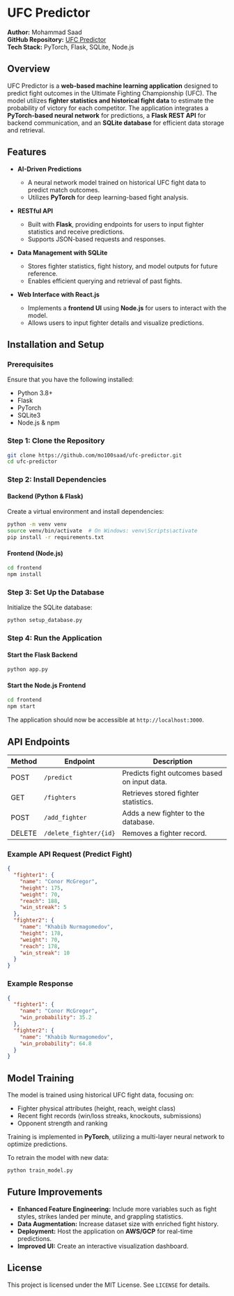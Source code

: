 # UFC Predictor

**Author:** Mohammad Saad  
**GitHub Repository:** [UFC Predictor](https://github.com/mo100saad/ufc-predictor/)  
**Tech Stack:** PyTorch, Flask, SQLite, Node.js  

## Overview

UFC Predictor is a **web-based machine learning application** designed to predict fight outcomes in the Ultimate Fighting Championship (UFC). The model utilizes **fighter statistics and historical fight data** to estimate the probability of victory for each competitor. The application integrates a **PyTorch-based neural network** for predictions, a **Flask REST API** for backend communication, and an **SQLite database** for efficient data storage and retrieval.

## Features

- **AI-Driven Predictions**  
  - A neural network model trained on historical UFC fight data to predict match outcomes.
  - Utilizes **PyTorch** for deep learning-based fight analysis.
  
- **RESTful API**  
  - Built with **Flask**, providing endpoints for users to input fighter statistics and receive predictions.
  - Supports JSON-based requests and responses.

- **Data Management with SQLite**  
  - Stores fighter statistics, fight history, and model outputs for future reference.
  - Enables efficient querying and retrieval of past fights.

- **Web Interface with React.js**  
  - Implements a **frontend UI** using **Node.js** for users to interact with the model.
  - Allows users to input fighter details and visualize predictions.

## Installation and Setup

### Prerequisites

Ensure that you have the following installed:

- Python 3.8+
- Flask
- PyTorch
- SQLite3
- Node.js & npm

### Step 1: Clone the Repository

```bash
git clone https://github.com/mo100saad/ufc-predictor.git
cd ufc-predictor
```

### Step 2: Install Dependencies

#### Backend (Python & Flask)
Create a virtual environment and install dependencies:

```bash
python -m venv venv
source venv/bin/activate  # On Windows: venv\Scripts\activate
pip install -r requirements.txt
```

#### Frontend (Node.js)

```bash
cd frontend
npm install
```

### Step 3: Set Up the Database

Initialize the SQLite database:

```bash
python setup_database.py
```

### Step 4: Run the Application

#### Start the Flask Backend
```bash
python app.py
```

#### Start the Node.js Frontend
```bash
cd frontend
npm start
```

The application should now be accessible at `http://localhost:3000`.

## API Endpoints

| Method | Endpoint              | Description                              |
|--------|-----------------------|------------------------------------------|
| POST   | `/predict`            | Predicts fight outcomes based on input data. |
| GET    | `/fighters`           | Retrieves stored fighter statistics. |
| POST   | `/add_fighter`        | Adds a new fighter to the database. |
| DELETE | `/delete_fighter/{id}` | Removes a fighter record. |

### Example API Request (Predict Fight)

```json
{
  "fighter1": {
    "name": "Conor McGregor",
    "height": 175,
    "weight": 70,
    "reach": 188,
    "win_streak": 5
  },
  "fighter2": {
    "name": "Khabib Nurmagomedov",
    "height": 178,
    "weight": 70,
    "reach": 178,
    "win_streak": 10
  }
}
```

### Example Response

```json
{
  "fighter1": {
    "name": "Conor McGregor",
    "win_probability": 35.2
  },
  "fighter2": {
    "name": "Khabib Nurmagomedov",
    "win_probability": 64.8
  }
}
```

## Model Training

The model is trained using historical UFC fight data, focusing on:

- Fighter physical attributes (height, reach, weight class)
- Recent fight records (win/loss streaks, knockouts, submissions)
- Opponent strength and ranking

Training is implemented in **PyTorch**, utilizing a multi-layer neural network to optimize predictions.

To retrain the model with new data:

```bash
python train_model.py
```

## Future Improvements

- **Enhanced Feature Engineering:** Include more variables such as fight styles, strikes landed per minute, and grappling statistics.
- **Data Augmentation:** Increase dataset size with enriched fight history.
- **Deployment:** Host the application on **AWS/GCP** for real-time predictions.
- **Improved UI:** Create an interactive visualization dashboard.

## License

This project is licensed under the MIT License. See `LICENSE` for details.
